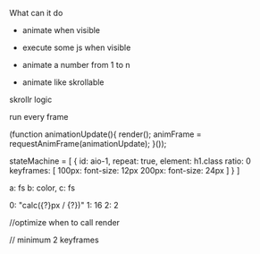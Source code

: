 What can it do

- animate when visible

- execute some js when visible

- animate a number from 1 to n

- animate like skrollable


skrollr logic

run every frame


(function animationUpdate(){
    render();
    animFrame = requestAnimFrame(animationUpdate);
}());


stateMachine = [
    {
        id: aio-1,
        repeat: true,
        element: h1.class
        ratio: 0
        keyframes: [
            100px: font-size: 12px
            200px: font-size: 24px
        ]
    }
]

a: fs
b: color,
c: fs

0: "calc({?}px / {?})"
1: 16
2: 2


//optimize when to call render

// minimum 2 keyframes